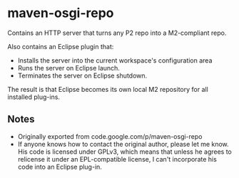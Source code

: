 # maven-osgi-repo

Contains an HTTP server that turns any P2 repo into a M2-compliant repo.

Also contains an Eclipse plugin that:
* Installs the server into the current workspace's configuration area
* Runs the server on Eclipse launch.
* Terminates the server on Eclipse shutdown.

The result is that Eclipse becomes its own local M2 repository for all installed plug-ins.

## Notes

* Originally exported from code.google.com/p/maven-osgi-repo
* If anyone knows how to contact the original author, please let me know.  His code is licensed under GPLv3, which
means that unless he agrees to relicense it under an EPL-compatible license, I can't incorporate his code into
an Eclipse plug-in.
